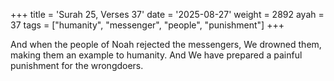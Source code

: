 +++
title = 'Surah 25, Verses 37'
date = '2025-08-27'
weight = 2892
ayah = 37
tags = ["humanity", "messenger", "people", "punishment"]
+++

And when the people of Noah rejected the messengers, We drowned them, making them an example to humanity. And We have prepared a painful punishment for the wrongdoers.